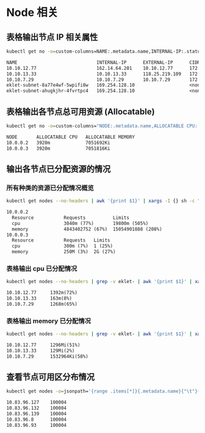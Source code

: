 # Node 相关

## 表格输出节点 IP 相关属性

<Tabs>
  <TabItem value="cmd-podcidr" label="命令">

  ``` bash
  kubectl get no -o=custom-columns=NAME:.metadata.name,INTERNAL-IP:.status.addresses[0].address,EXTERNAL-IP:.status.addresses[1].address,CIDR:.spec.podCIDR
  ```

  </TabItem>

  <TabItem value="output-podcidr" label="输出效果">

  ```txt
  NAME                             INTERNAL-IP      EXTERNAL-IP      CIDR
  10.10.12.77                      162.14.64.201    10.10.12.77      172.16.20.0/24
  10.10.13.33                      10.10.13.33      118.25.219.109   172.16.25.0/24
  10.10.7.29                       10.10.7.29       10.10.7.29       172.16.23.0/24
  eklet-subnet-8a77e4wf-5wpifi8w   169.254.128.10                    <none>
  eklet-subnet-ahugkjhr-4fvrtpc4   169.254.128.10                    <none>
  ```

  </TabItem>
</Tabs>

## 表格输出各节点总可用资源 (Allocatable)

<Tabs>
  <TabItem value="cmd-allocatable" label="命令">

  ``` bash
  kubectl get no -o=custom-columns="NODE:.metadata.name,ALLOCATABLE CPU:.status.allocatable.cpu,ALLOCATABLE MEMORY:.status.allocatable.memory"
  ```

  </TabItem>

  <TabItem value="output-allocatable" label="输出效果">

  ```txt
  NODE       ALLOCATABLE CPU   ALLOCATABLE MEMORY
  10.0.0.2   3920m             7051692Ki
  10.0.0.3   3920m             7051816Ki
  ```

  </TabItem>
</Tabs>


## 输出各节点已分配资源的情况

### 所有种类的资源已分配情况概览

<Tabs>
  <TabItem value="cmd-allocated" label="命令">

  ``` bash
  kubectl get nodes --no-headers | awk '{print $1}' | xargs -I {} sh -c "echo {} ; kubectl describe node {} | grep Allocated -A 5 | grep -ve Event -ve Allocated -ve percent -ve --;"
  ```

  </TabItem>

  <TabItem value="output-allocated" label="输出效果">

  ```txt
  10.0.0.2
    Resource           Requests          Limits
    cpu                3040m (77%)       19800m (505%)
    memory             4843402752 (67%)  15054901888 (208%)
  10.0.0.3
    Resource           Requests   Limits
    cpu                300m (7%)  1 (25%)
    memory             250M (3%)  2G (27%)
  ```

  </TabItem>
</Tabs>


### 表格输出 cpu 已分配情况

<Tabs>
  <TabItem value="cmd-allocated-cpu" label="命令">

  ``` bash
  kubectl get nodes --no-headers | grep -v eklet- | awk '{print $1}' | xargs -I {} sh -c 'node="{}"; cpu=$(kubectl describe node "$node" | grep "Allocated resources:" -A5 | grep -ve Event -ve Allocated -ve percent -ve -- | grep cpu | awk '\''{print $2$3}'\''); printf "%s\t%s\n" "$node" "$cpu"'
  ```

  </TabItem>

  <TabItem value="output-allocated-cpu" label="输出效果">

  ```txt
  10.10.12.77     1392m(72%)
  10.10.13.33     163m(8%)
  10.10.7.29      1268m(65%)
  ```

  </TabItem>
</Tabs>

### 表格输出 memory 已分配情况

<Tabs>
  <TabItem value="cmd-allocated-mem" label="命令">

  ``` bash
  kubectl get nodes --no-headers | grep -v eklet- | awk '{print $1}' | xargs -I {} sh -c 'node="{}"; memory=$(kubectl describe node "$node" | grep "Allocated resources:" -A6 | grep -ve Event -ve Allocated -ve percent -ve -- | grep memory | awk '\''{print $2$3}'\''); printf "%s\t%s\n" "$node" "$memory"'
  ```

  </TabItem>

  <TabItem value="output-allocated-mem" label="输出效果">

  ```txt
  10.10.12.77     1296Mi(51%)
  10.10.13.33     129Mi(2%)
  10.10.7.29      1532964Ki(58%)
  ```

  </TabItem>
</Tabs>


## 查看节点可用区分布情况

<Tabs>
  <TabItem value="cmd-zone" label="命令">

  ``` bash
  kubectl get nodes -o=jsonpath='{range .items[*]}{.metadata.name}{"\t"}{.metadata.labels.failure-domain\.beta\.kubernetes\.io\/zone}{"\n"}{end}'
  ```

  </TabItem>

  <TabItem value="output-zone" label="输出效果">

  ```txt
  10.83.96.127    100004
  10.83.96.132    100004
  10.83.96.139    100004
  10.83.96.8      100004
  10.83.96.93     100004
  ```

  </TabItem>
</Tabs>
